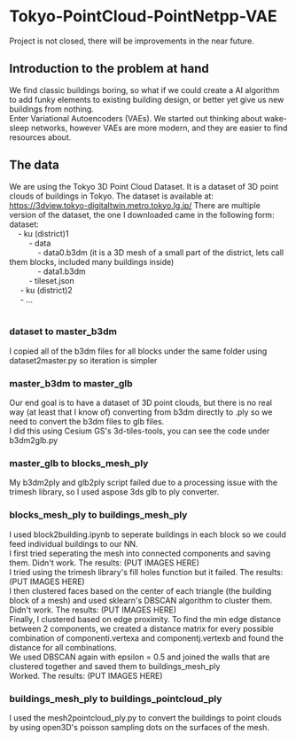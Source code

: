 # Tokyo-PointCloud-PointNetpp-VAE
Project is not closed, there will be improvements in the near future.
## Introduction to the problem at hand
We find classic buildings boring, so what if we could create a AI algorithm to add funky elements to existing building design, or better yet give us new buildings from nothing. <br>
Enter Variational Autoencoders (VAEs). We started out thinking about wake-sleep networks, however VAEs are more modern, and they are easier to find resources about. 

## The data
We are using the Tokyo 3D Point Cloud Dataset. It is a dataset of 3D point clouds of buildings in Tokyo. The dataset is available at: https://3dview.tokyo-digitaltwin.metro.tokyo.lg.jp/
There are multiple version of the dataset, the one I downloaded came in the following form:<br>
dataset: <br>
&nbsp;&nbsp;&nbsp;&nbsp;- ku (district)1 <br>
&nbsp;&nbsp;&nbsp;&nbsp;&nbsp;&nbsp;&nbsp;&nbsp;        - data <br>
&nbsp;&nbsp;&nbsp;&nbsp;&nbsp;&nbsp;&nbsp;&nbsp;&nbsp;&nbsp;&nbsp;&nbsp;            - data0.b3dm (it is a 3D mesh of a small part of the district, lets call them blocks, included many buildings inside) <br>
&nbsp;&nbsp;&nbsp;&nbsp;&nbsp;&nbsp;&nbsp;&nbsp;&nbsp;&nbsp;&nbsp;&nbsp;            - data1.b3dm   <br>
&nbsp;&nbsp;&nbsp;&nbsp;&nbsp;&nbsp;&nbsp;&nbsp;        - tileset.json <br>
&nbsp;&nbsp;&nbsp;&nbsp;    - ku (district)2 <br>
&nbsp;&nbsp;&nbsp;&nbsp;  - ...  <br>
<br>
### dataset to master_b3dm
I copied all of the b3dm files for all blocks under the same folder using dataset2master.py so iteration is simpler <br>

### master_b3dm to master_glb
Our end goal is to have a dataset of 3D point clouds, but there is no real way (at least that I know of) converting from b3dm directly to .ply so we need to convert the b3dm files to glb files. <br>
I did this using Cesium GS's 3d-tiles-tools, you can see the code under b3dm2glb.py <br>

### master_glb to blocks_mesh_ply
My b3dm2ply and glb2ply script failed due to a processing issue with the trimesh library, so I used aspose 3ds glb to ply converter. <br>

### blocks_mesh_ply to buildings_mesh_ply
I used block2building.ipynb to seperate buildings in each block so we could feed individual buildings to our NN. <br> 
I first tried seperating the mesh into connected components and saving them. Didn't work. The results: (PUT IMAGES HERE) <br>
I tried using the trimesh library's fill holes function but it failed. The results: (PUT IMAGES HERE) <br>
I then clustered faces based on the center of each triangle (the building block of a mesh) and used sklearn's DBSCAN algorithm to cluster them. Didn't work. The results: (PUT IMAGES HERE) <br>
Finally, I clustered based on edge proximity. To find the min edge distance between 2 components, we created a distance matrix for every possible combination of componenti.vertexa and componentj.vertexb and found the distance for all combinations. <br>
We used DBSCAN again with epsilon = 0.5 and joined the walls that are clustered together and saved them to buildings_mesh_ply
<br> Worked.  The results: (PUT IMAGES HERE) <br>

### buildings_mesh_ply to buildings_pointcloud_ply
I used the mesh2pointcloud_ply.py to convert the buildings to point clouds by using open3D's poisson sampling dots on the surfaces of the mesh. <br>
